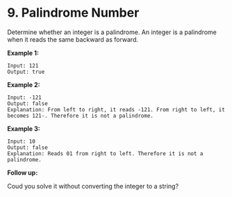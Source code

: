 # 9. Palindrome Number

Determine whether an integer is a palindrome. An integer is a palindrome when it reads the same backward as forward.  

**Example 1:**  

	Input: 121
	Output: true  

**Example 2:**  

	Input: -121
	Output: false
	Explanation: From left to right, it reads -121. From right to left, it becomes 121-. Therefore it is not a palindrome.  

**Example 3:**  

	Input: 10
	Output: false
	Explanation: Reads 01 from right to left. Therefore it is not a palindrome.

**Follow up:**  

Coud you solve it without converting the integer to a string?